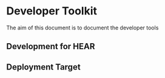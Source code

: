 # Developer Toolkit
The aim of this document is to document the developer tools 


## Development for HEAR



## Deployment Target